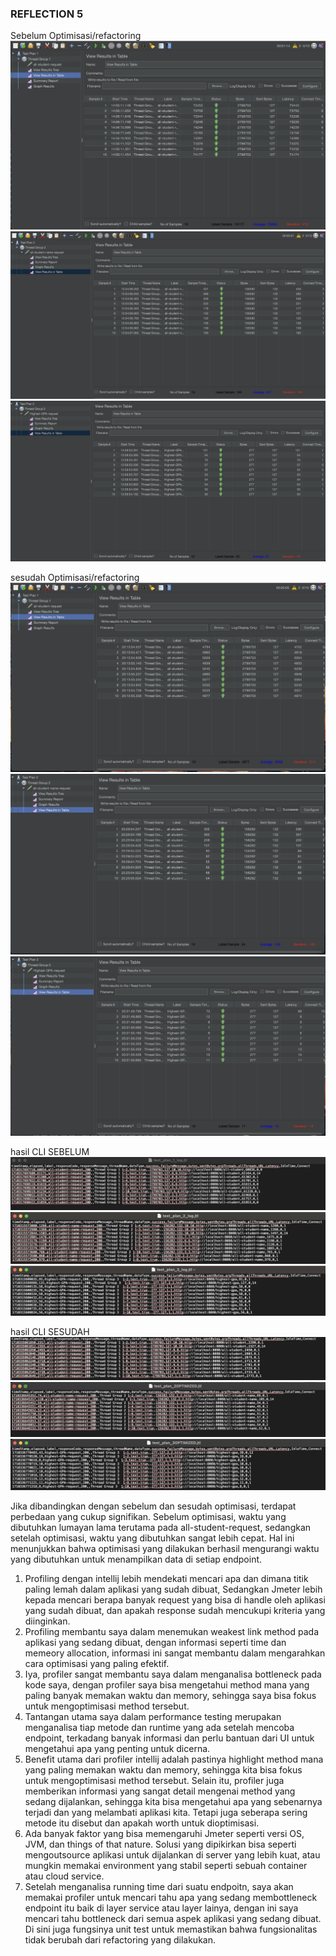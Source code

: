 ### REFLECTION 5
Sebelum Optimisasi/refactoring
![allstudent](Images/ALL_STUDENT_IMG/ALLTABL.png)
![allname](Images/ALL-STUDENT-NAME-IMG/NAMETABLE.png)
![GPA](Images/HIGHEST-GPA-IMAGE/GPATABLE.png)

sesudah Optimisasi/refactoring
![allstudentopt](Images/ALL_STUDENT_IMG/afterOptim/ALLTABLEOPTIM.png)
![allnameopt](Images/ALL-STUDENT-NAME-IMG/afterOPTIM/NAMETABLEOPTIM.png)
![gpaopt](Images/HIGHEST-GPA-IMAGE/afteroptim/GPATABLEOPTIM.png)

hasil CLI SEBELUM
![sutdentcli](Images/ALL_STUDENT_IMG/ALLJMETER.png)
![namecli](Images/ALL-STUDENT-NAME-IMG/NAMEJMETER.png)
![gpacli](Images/HIGHEST-GPA-IMAGE/GPAJMETER.png)

hasil CLI SESUDAH
![studentcliopt](Images/ALL_STUDENT_IMG/afterOptim/ALLJMETEROPTIM.png)
![namecliopt](Images/ALL-STUDENT-NAME-IMG/afterOPTIM/NAMEJMETEROPTIM.png)
![gpacliopt](Images/HIGHEST-GPA-IMAGE/afteroptim/GPAJMETEROPTIM.png)

Jika dibandingkan dengan sebelum dan sesudah optimisasi, terdapat perbedaan yang cukup signifikan. Sebelum optimisasi, waktu yang dibutuhkan lumayan lama terutama pada all-student-request, sedangkan setelah optimisasi, waktu yang dibutuhkan sangat lebih cepat. Hal ini menunjukkan bahwa optimisasi yang dilakukan berhasil mengurangi waktu yang dibutuhkan untuk menampilkan data di setiap endpoint.

1. Profiling dengan intellij lebih mendekati mencari apa dan dimana titik paling lemah dalam aplikasi yang sudah dibuat, Sedangkan Jmeter lebih kepada mencari berapa banyak request yang bisa di handle oleh aplikasi yang sudah dibuat, dan apakah response sudah mencukupi kriteria yang diinginkan.
2. Profiling membantu saya dalam menemukan weakest link method pada aplikasi yang sedang dibuat, dengan informasi seperti time dan memeory allocation, informasi ini sangat membantu dalam mengarahkan cara optimisasi yang paling efektif.
3. Iya, profiler sangat membantu saya dalam menganalisa bottleneck pada kode saya, dengan profiler saya bisa mengetahui method mana yang paling banyak memakan waktu dan memory, sehingga saya bisa fokus untuk mengoptimisasi method tersebut.
4. Tantangan utama saya dalam performance testing merupakan menganalisa tiap metode dan runtime yang ada setelah mencoba endpoint, terkadang banyak informasi dan perlu bantuan dari UI untuk mengetahui apa yang penting untuk dicerna.
5. Benefit utama dari profiler intellij adalah pastinya highlight method mana yang paling memakan waktu dan memory, sehingga kita bisa fokus untuk mengoptimisasi method tersebut. Selain itu, profiler juga memberikan informasi yang sangat detail mengenai method yang sedang dijalankan, sehingga kita bisa mengetahui apa yang sebenarnya terjadi dan yang melambati aplikasi kita. Tetapi juga seberapa sering metode itu disebut dan apakah worth untuk dioptimisasi.
6. Ada banyak faktor yang bisa memengaruhi Jmeter seperti versi OS, JVM, dan things of that nature. Solusi yang dipikirkan bisa seperti mengoutsource aplikasi untuk dijalankan di server yang lebih kuat, atau mungkin memakai environment yang stabil seperti sebuah container atau cloud service.
7. Setelah menganalisa running time dari suatu endpoitn, saya akan memakai profiler untuk mencari tahu apa yang sedang membottleneck endpoint itu baik di layer service atau layer lainya, dengan ini saya mencari tahu bottleneck dari semua aspek aplikasi yang sedang dibuat. Di sini juga fungsinya unit test untuk memastikan bahwa fungsionalitas tidak berubah dari refactoring yang dilakukan.